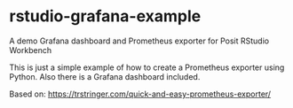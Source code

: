 # rstudio-grafana-example
A demo Grafana dashboard and Prometheus exporter for Posit RStudio Workbench

This is just a simple example of how to create a Prometheus exporter using Python. Also there is a Grafana dashboard included.

Based on: https://trstringer.com/quick-and-easy-prometheus-exporter/
